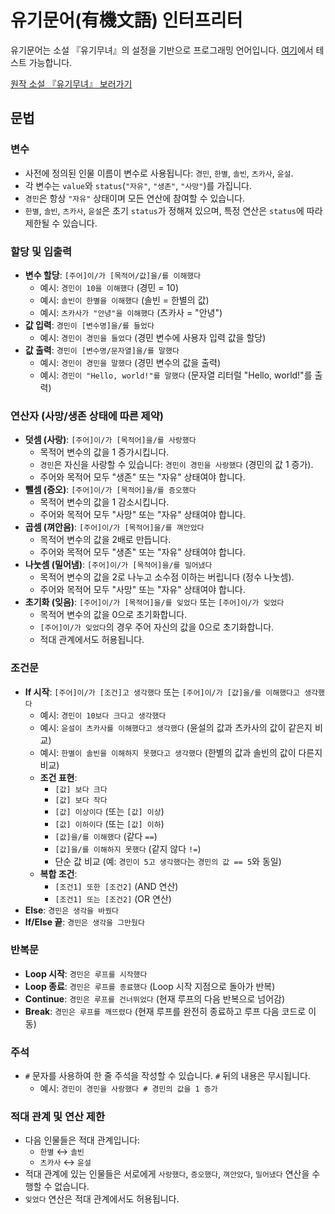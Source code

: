 # 유기문어(有機文語) 인터프리터

유기문어는 소설 『유기무녀』의 설정을 기반으로 프로그래밍 언어입니다.
[여기](https://shachixu.github.io/yugimunu/)에서 테스트 가능합니다.

[원작 소설 『유기무녀』 보러가기](https://novelpia.com/novel/21232)

## 문법

### 변수
* 사전에 정의된 인물 이름이 변수로 사용됩니다: `경민`, `한별`, `솔빈`, `츠카사`, `윤설`.
* 각 변수는 `value`와 `status`(`"자유"`, `"생존"`, `"사망"`)를 가집니다.
* `경민`은 항상 `"자유"` 상태이며 모든 연산에 참여할 수 있습니다.
* `한별`, `솔빈`, `츠카사`, `윤설`은 초기 `status`가 정해져 있으며, 특정 연산은 `status`에 따라 제한될 수 있습니다.

### 할당 및 입출력

* **변수 할당**: `[주어]이/가 [목적어/값]을/를 이해했다`
    * 예시: `경민이 10을 이해했다` (경민 = 10)
    * 예시: `솔빈이 한별을 이해했다` (솔빈 = 한별의 값)
    * 예시: `츠카사가 "안녕"을 이해했다` (츠카사 = "안녕")
* **값 입력**: `경민이 [변수명]을/를 들었다`
    * 예시: `경민이 경민을 들었다` (경민 변수에 사용자 입력 값을 할당)
* **값 출력**: `경민이 [변수명/문자열]을/를 말했다`
    * 예시: `경민이 경민을 말했다` (경민 변수의 값을 출력)
    * 예시: `경민이 "Hello, world!"를 말했다` (문자열 리터럴 "Hello, world!"를 출력)

### 연산자 (사망/생존 상태에 따른 제약)

* **덧셈 (사랑)**: `[주어]이/가 [목적어]을/를 사랑했다`
    * 목적어 변수의 값을 1 증가시킵니다.
    * `경민`은 자신을 사랑할 수 있습니다: `경민이 경민을 사랑했다` (경민의 값 1 증가).
    * 주어와 목적어 모두 "생존" 또는 "자유" 상태여야 합니다.
* **뺄셈 (증오)**: `[주어]이/가 [목적어]을/를 증오했다`
    * 목적어 변수의 값을 1 감소시킵니다.
    * 주어와 목적어 모두 "사망" 또는 "자유" 상태여야 합니다.
* **곱셈 (껴안음)**: `[주어]이/가 [목적어]을/를 껴안았다`
    * 목적어 변수의 값을 2배로 만듭니다.
    * 주어와 목적어 모두 "생존" 또는 "자유" 상태여야 합니다.
* **나눗셈 (밀어냄)**: `[주어]이/가 [목적어]을/를 밀어냈다`
    * 목적어 변수의 값을 2로 나누고 소수점 이하는 버립니다 (정수 나눗셈).
    * 주어와 목적어 모두 "사망" 또는 "자유" 상태여야 합니다.
* **초기화 (잊음)**: `[주어]이/가 [목적어]을/를 잊었다` 또는 `[주어]이/가 잊었다`
    * 목적어 변수의 값을 0으로 초기화합니다.
    * `[주어]이/가 잊었다`의 경우 주어 자신의 값을 0으로 초기화합니다.
    * 적대 관계에서도 허용됩니다.

### 조건문

* **If 시작**: `[주어]이/가 [조건]고 생각했다` 또는 `[주어]이/가 [값]을/를 이해했다고 생각했다`
    * 예시: `경민이 10보다 크다고 생각했다`
    * 예시: `윤설이 츠카사를 이해했다고 생각했다` (윤설의 값과 츠카사의 값이 같은지 비교)
    * 예시: `한별이 솔빈을 이해하지 못했다고 생각했다` (한별의 값과 솔빈의 값이 다른지 비교)
    * **조건 표현**:
        * `[값] 보다 크다`
        * `[값] 보다 작다`
        * `[값] 이상이다` (또는 `[값] 이상`)
        * `[값] 이하이다` (또는 `[값] 이하`)
        * `[값]을/를 이해했다` (같다 `==`)
        * `[값]을/를 이해하지 못했다` (같지 않다 `!=`)
        * 단순 값 비교 (예: `경민이 5고 생각했다`는 `경민의 값 == 5`와 동일)
    * **복합 조건**:
        * `[조건1] 또한 [조건2]` (AND 연산)
        * `[조건1] 또는 [조건2]` (OR 연산)
* **Else**: `경민은 생각을 바꿨다`
* **If/Else 끝**: `경민은 생각을 그만뒀다`

### 반복문

* **Loop 시작**: `경민은 루프를 시작했다`
* **Loop 종료**: `경민은 루프를 종료했다` (Loop 시작 지점으로 돌아가 반복)
* **Continue**: `경민은 루프를 건너뛰었다` (현재 루프의 다음 반복으로 넘어감)
* **Break**: `경민은 루프를 깨뜨렸다` (현재 루프를 완전히 종료하고 루프 다음 코드로 이동)

### 주석

* `#` 문자를 사용하여 한 줄 주석을 작성할 수 있습니다. `#` 뒤의 내용은 무시됩니다.
    * 예시: `경민이 경민을 사랑했다 # 경민의 값을 1 증가`

### 적대 관계 및 연산 제한

* 다음 인물들은 적대 관계입니다:
    * `한별` ↔ `솔빈`
    * `츠카사` ↔ `윤설`
* 적대 관계에 있는 인물들은 서로에게 `사랑했다`, `증오했다`, `껴안았다`, `밀어냈다` 연산을 수행할 수 없습니다.
* `잊었다` 연산은 적대 관계에서도 허용됩니다.



